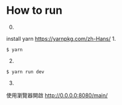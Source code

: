 # How to run
0.
install yarn https://yarnpkg.com/zh-Hans/
1.
```
$ yarn
```
2.
```
$ yarn run dev
```
3.
使用瀏覽器開啟 http://0.0.0.0:8080/main/
